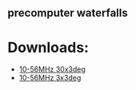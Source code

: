 ## precomputer waterfalls

# Downloads:
 * [10-56MHz 30x3deg](https://www.dropbox.com/s/qlvf47h02i2kfeg/wfall_10.0_56.0_0.25_3.0_30.0.npz?raw=1)
 * [10-56MHz 3x3deg](https://www.dropbox.com/s/bfz6wjwcoc1c2ml/wfall_10.0_56.0_0.25_3.0_3.0.npz?raw=1)
 
 

